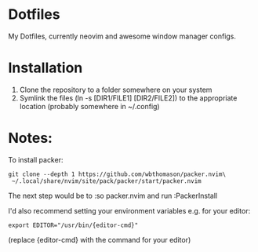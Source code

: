 # Dotfiles
My Dotfiles, currently neovim and awesome window manager configs. 

# Installation
1. Clone the repository to a folder somewhere on your system
2. Symlink the files (ln -s [DIR1/FILE1] [DIR2/FILE2]) to the appropriate location (probably somewhere in ~/.config)

# Notes:
To install packer:

```shell
git clone --depth 1 https://github.com/wbthomason/packer.nvim\
 ~/.local/share/nvim/site/pack/packer/start/packer.nvim
```

The next step would be to :so packer.nvim and run :PackerInstall

I'd also recommend setting your environment variables e.g. for your editor:

```shell
export EDITOR="/usr/bin/{editor-cmd}"
```

(replace {editor-cmd} with the command for your editor)
